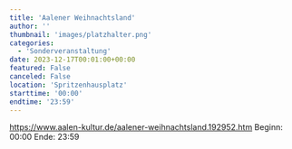 ```yaml
---
title: 'Aalener Weihnachtsland'
author: ''
thumbnail: 'images/platzhalter.png'
categories:
  - 'Sonderveranstaltung'
date: 2023-12-17T00:01:00+00:00
featured: False
canceled: False
location: 'Spritzenhausplatz'
starttime: '00:00'
endtime: '23:59'
---
```

https://www.aalen-kultur.de/aalener-weihnachtsland.192952.htm
Beginn: 00:00
 Ende: 23:59
